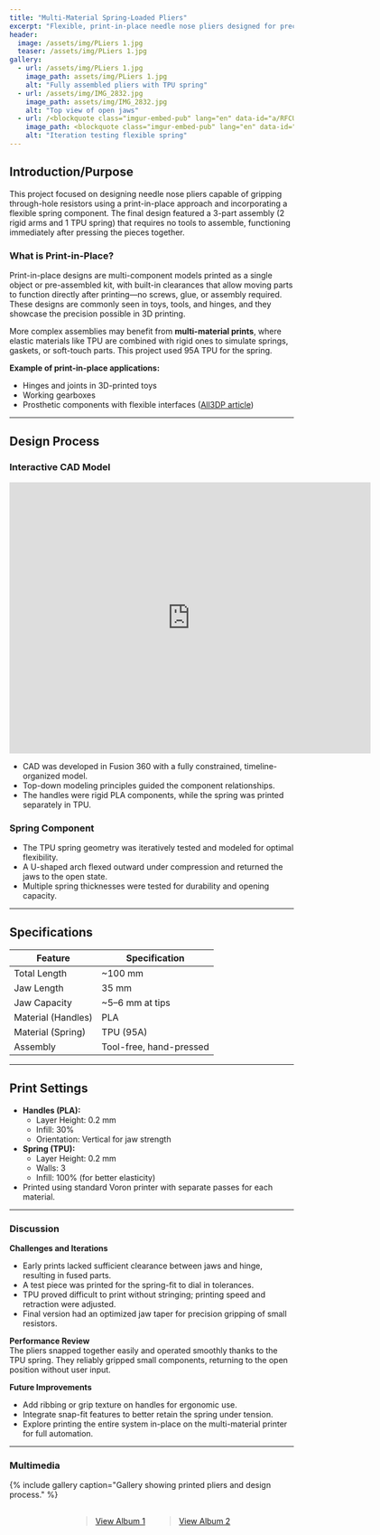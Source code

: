 ```yaml
---
title: "Multi-Material Spring-Loaded Pliers"
excerpt: "Flexible, print-in-place needle nose pliers designed for precision gripping using rigid and elastic components."
header:
  image: /assets/img/PLiers 1.jpg
  teaser: /assets/img/PLiers 1.jpg
gallery:
  - url: /assets/img/PLiers 1.jpg
    image_path: assets/img/PLiers 1.jpg
    alt: "Fully assembled pliers with TPU spring"
  - url: /assets/img/IMG_2832.jpg
    image_path: assets/img/IMG_2832.jpg
    alt: "Top view of open jaws"
  - url: /<blockquote class="imgur-embed-pub" lang="en" data-id="a/RFCUgJ5" data-context="false" ><a href="//imgur.com/a/RFCUgJ5"></a></blockquote><script async src="//s.imgur.com/min/embed.js" charset="utf-8"></script>
    image_path: <blockquote class="imgur-embed-pub" lang="en" data-id="a/RFCUgJ5" data-context="false" ><a href="//imgur.com/a/RFCUgJ5"></a></blockquote><script async src="//s.imgur.com/min/embed.js" charset="utf-8"></script>
    alt: "Iteration testing flexible spring"
---
```


## Introduction/Purpose
This project focused on designing needle nose pliers capable of gripping through-hole resistors using a print-in-place approach and incorporating a flexible spring component. The final design featured a 3-part assembly (2 rigid arms and 1 TPU spring) that requires no tools to assemble, functioning immediately after pressing the pieces together.

### What is Print-in-Place?
Print-in-place designs are multi-component models printed as a single object or pre-assembled kit, with built-in clearances that allow moving parts to function directly after printing—no screws, glue, or assembly required. These designs are commonly seen in toys, tools, and hinges, and they showcase the precision possible in 3D printing.

More complex assemblies may benefit from **multi-material prints**, where elastic materials like TPU are combined with rigid ones to simulate springs, gaskets, or soft-touch parts. This project used 95A TPU for the spring.

**Example of print-in-place applications:**  
- Hinges and joints in 3D-printed toys  
- Working gearboxes  
- Prosthetic components with flexible interfaces ([All3DP article](https://all3dp.com/3d-printed-flexible-pliers/))

---

## Design Process

### Interactive CAD Model
<iframe src="https://vanderbilt643.autodesk360.com/shares/public/SHxyz...example" width="640" height="480" allowfullscreen frameborder="0"></iframe>

- CAD was developed in Fusion 360 with a fully constrained, timeline-organized model.
- Top-down modeling principles guided the component relationships.
- The handles were rigid PLA components, while the spring was printed separately in TPU.

### Spring Component
- The TPU spring geometry was iteratively tested and modeled for optimal flexibility.
- A U-shaped arch flexed outward under compression and returned the jaws to the open state.
- Multiple spring thicknesses were tested for durability and opening capacity.

---

## Specifications

| Feature              | Specification                  |
|----------------------|--------------------------------|
| Total Length         | ~100 mm                        |
| Jaw Length           | 35 mm                          |
| Jaw Capacity         | ~5–6 mm at tips                |
| Material (Handles)   | PLA                            |
| Material (Spring)    | TPU (95A)                      |
| Assembly             | Tool-free, hand-pressed        |

---

## Print Settings

- **Handles (PLA):**
  - Layer Height: 0.2 mm
  - Infill: 30%
  - Orientation: Vertical for jaw strength
- **Spring (TPU):**
  - Layer Height: 0.2 mm
  - Walls: 3
  - Infill: 100% (for better elasticity)
- Printed using standard Voron printer with separate passes for each material.

---

### Discussion

**Challenges and Iterations**  
- Early prints lacked sufficient clearance between jaws and hinge, resulting in fused parts.
- A test piece was printed for the spring-fit to dial in tolerances.
- TPU proved difficult to print without stringing; printing speed and retraction were adjusted.
- Final version had an optimized jaw taper for precision gripping of small resistors.

**Performance Review**  
The pliers snapped together easily and operated smoothly thanks to the TPU spring. They reliably gripped small components, returning to the open position without user input.

**Future Improvements**  
- Add ribbing or grip texture on handles for ergonomic use.
- Integrate snap-fit features to better retain the spring under tension.
- Explore printing the entire system in-place on the multi-material printer for full automation.

---

### Multimedia

{% include gallery caption="Gallery showing printed pliers and design process." %}

<!-- Side-by-side Imgur album embeds -->
<div style="display: flex; gap: 20px; justify-content: center; flex-wrap: wrap; margin-top: 1rem;">
  <!-- Album 1 -->
  <blockquote class="imgur-embed-pub" lang="en" data-id="a/RFCUgJ5" data-context="false" style="max-width: 400px;">
    <a href="https://imgur.com/a/RFCUgJ5">View Album 1</a>
  </blockquote>

  <!-- Album 2 -->
  <blockquote class="imgur-embed-pub" lang="en" data-id="a/kENeOPF" data-context="false" style="max-width: 400px;">
    <a href="https://imgur.com/a/kENeOPF">View Album 2</a>
  </blockquote>
</div>

<script async src="https://s.imgur.com/min/embed.js" charset="utf-8"></script>


